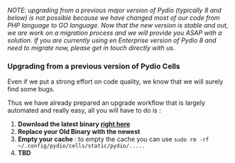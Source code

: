 
_NOTE: upgrading from a previous major version of Pydio (typically 8 and below) is not possible because we have changed most of our code from PHP language to GO language. Now that the new version is stable and out, we are work on a migration process and we will provide you ASAP with a solution. If you are currently using en Enterprise version of Pydio 8 and need to migrate now, please get in touch directly with us._


### Upgrading from a previous version of Pydio Cells

Even if we put a strong effort on code quality, we know that we will surely find some bugs. 

Thus we have already prepared an upgrade workflow that is largely automated and really easy, all you will have to do is :


1. **Download the latest binary [right here](link)**
2. **Replace your Old Binary with the newest**
3. **Empty your cache** : to empty the cache you can use `sudo rm -rf ~/.config/pydio/cells/static/pydio/.....`
4. **TBD**

